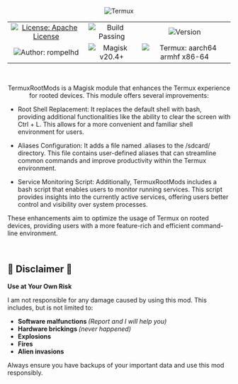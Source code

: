 <p align="center">
    <img src= "https://github.com/rompelhd/TermuxRootMods/assets/75935831/0166a66b-68cd-415a-9205-56f20f9b1140" alt="Termux"
</p>

<table align="center">
  <tr>
    <td align="center">
      <a href="https://apache.org/licenses/LICENSE-2.0.txt"><img src="https://img.shields.io/badge/License-Apache%20License%20-green.svg" alt="License: Apache License"></a>
    </td>
    <td align="center">
      <img src="https://img.shields.io/badge/Build-Passing-green" alt="Build Passing">
    </td>
    <td align="center">
      <img src="https://img.shields.io/badge/Version-v1.0.4-blue" alt="Version">
    </td>
  </tr>
  <tr>
    <td align="center">
      <img src="https://img.shields.io/badge/Author-rompelhd-red" alt="Author: rompelhd">
    </td>
    <td align="center">
      <img src="https://img.shields.io/badge/Magisk-v20.4%2B-blue" alt="Magisk v20.4+">
    </td>
    <td align="center">
      <img src="https://img.shields.io/badge/Termux-aarch64%20%7C%20armhf%20%7C%20x86--64-green" alt="Termux: aarch64 armhf x86-64">
    </td>
  </tr>
</table>

</br>

<p align="center">
  TermuxRootMods is a Magisk module that enhances the Termux experience for rooted devices. This module offers several improvements:

  - Root Shell Replacement: It replaces the default shell with bash, providing additional functionalities like the ability to clear the screen with Ctrl + L. This allows for a more convenient and familiar shell environment for users.

  - Aliases Configuration: It adds a file named .aliases to the /sdcard/ directory. This file contains user-defined aliases that can streamline common commands and improve productivity within the Termux environment.

  - Service Monitoring Script: Additionally, TermuxRootMods includes a bash script that enables users to monitor running services. This script provides insights into the currently active services, offering users better control and visibility over system processes.

  These enhancements aim to optimize the usage of Termux on rooted devices, providing users with a more feature-rich and efficient command-line environment.
</p>

</br> <h2>🚨 Disclaimer 🚨</h2>

<p><strong>Use at Your Own Risk</strong></p>

<p>I am not responsible for any damage caused by using this mod. This includes, but is not limited to:</p>

<ul>
  <strong><li>Software malfunctions </strong><i>(Report and I will help you)</i></li>
  <strong><li>Hardware brickings </strong><i>(never happened)</i></li>
  <strong><li>Explosions</li></strong>
  <strong><li>Fires</li></strong>
  <strong><li>Alien invasions</li></strong>
</ul>

<p>Always ensure you have backups of your important data and use this mod responsibly.</p>
